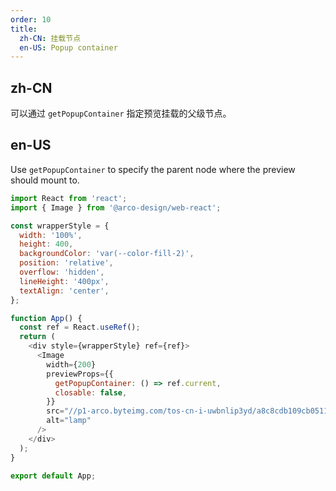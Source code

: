 ```yaml
---
order: 10
title:
  zh-CN: 挂载节点
  en-US: Popup container
---
```


## zh-CN

可以通过 `getPopupContainer` 指定预览挂载的父级节点。

## en-US

Use `getPopupContainer` to specify the parent node where the preview should mount to.

```js
import React from 'react';
import { Image } from '@arco-design/web-react';

const wrapperStyle = {
  width: '100%',
  height: 400,
  backgroundColor: 'var(--color-fill-2)',
  position: 'relative',
  overflow: 'hidden',
  lineHeight: '400px',
  textAlign: 'center',
};

function App() {
  const ref = React.useRef();
  return (
    <div style={wrapperStyle} ref={ref}>
      <Image
        width={200}
        previewProps={{
          getPopupContainer: () => ref.current,
          closable: false,
        }}
        src="//p1-arco.byteimg.com/tos-cn-i-uwbnlip3yd/a8c8cdb109cb051163646151a4a5083b.png~tplv-uwbnlip3yd-webp.webp"
        alt="lamp"
      />
    </div>
  );
}

export default App;
```
